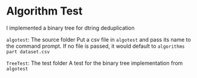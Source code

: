 # Algorithm Test
I implemented a binary tree for dtring deduplication

`algotest`: The source folder
Put a csv file in `algotest` and pass its name to the command prompt. If no file is passed, it would default to `algorithms part dataset.csv`

`TreeTest`: The test folder
A test for the binary tree implementation from `algotest`

